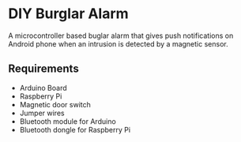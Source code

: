 DIY Burglar Alarm
================================================
A microcontroller based buglar alarm that gives push notifications on Android phone
when an intrusion is detected by a magnetic sensor.

## Requirements

* Arduino Board
* Raspberry Pi
* Magnetic door switch
* Jumper wires
* Bluetooth module for Arduino
* Bluetooth dongle for Raspberry Pi
